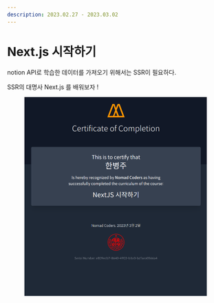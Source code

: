 ```yaml
---
description: 2023.02.27 - 2023.03.02
---
```


# Next.js 시작하기

notion API로 학습한 데이터를 가져오기 위해서는 SSR이 필요하다.

SSR의 대명사 Next.js 를 배워보자 !

<figure><img src="../../../.gitbook/assets/image (77).png" alt=""><figcaption></figcaption></figure>
